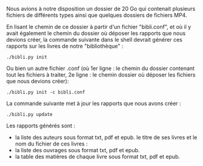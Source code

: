 Nous avions à notre disposition un dossier de 20 Go qui contenait plusieurs fichiers de différents types ainsi que quelques dossiers de fichiers MP4. 

En lisant le chemin de ce dossier à partir d'un fichier "bibli.conf", et où il y avait également le chemin du dossier où déposer les rapports que nous devions créer, la commande suivante dans le shell devrait générer ces rapports sur les livres de notre "bibliothèque" :

```
./bibli.py init
```

Ou bien un autre fichier .conf (où 1er ligne : le chemin du dossier contenant tout les fichiers à traiter, 2e ligne : le chemin dossier où déposer les fichiers que nous devions créer):

```
./bibli.py init -c bibli.conf
```

La commande suivante met à jour les rapports que nous avons créer :

```
./bibli.py update
```

Les rapports générés sont :
- la liste des auteurs sous format txt, pdf et epub. le titre de ses livres et le nom du fichier de ces livres :
- la liste des ouvrages sous format txt, pdf et epub.
- la table des matières de chaque livre sous format txt, pdf et epub.
